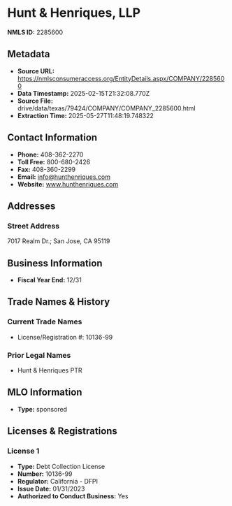 # Hunt & Henriques, LLP

**NMLS ID:** 2285600

## Metadata
- **Source URL:** https://nmlsconsumeraccess.org/EntityDetails.aspx/COMPANY/2285600
- **Data Timestamp:** 2025-02-15T21:32:08.770Z
- **Source File:** drive/data/texas/79424/COMPANY/COMPANY_2285600.html
- **Extraction Time:** 2025-05-27T11:48:19.748322

## Contact Information
- **Phone:** 408-362-2270
- **Toll Free:** 800-680-2426
- **Fax:** 408-360-2299
- **Email:** info@hunthenriques.com
- **Website:** www.hunthenriques.com

## Addresses
### Street Address
7017 Realm Dr.; San Jose, CA 95119

## Business Information
- **Fiscal Year End:** 12/31

## Trade Names & History
### Current Trade Names
- License/Registration #: 10136-99

### Prior Legal Names
- Hunt & Henriques PTR

## MLO Information
- **Type:** sponsored

## Licenses & Registrations

### License 1
- **Type:** Debt Collection License
- **Number:** 10136-99
- **Regulator:** California - DFPI
- **Issue Date:** 01/31/2023
- **Authorized to Conduct Business:** Yes
